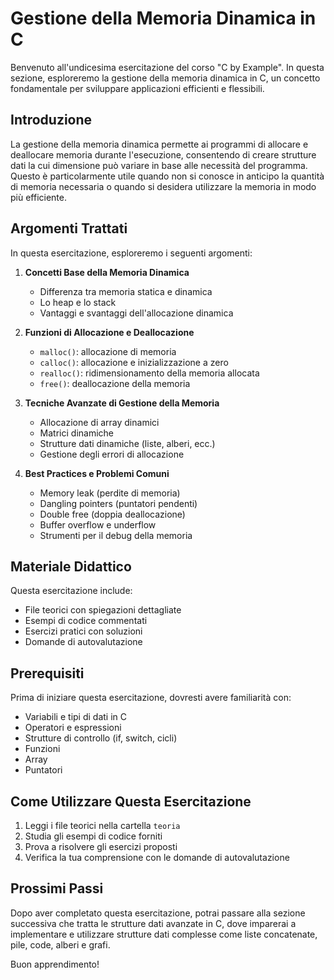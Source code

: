 # Gestione della Memoria Dinamica in C

Benvenuto all'undicesima esercitazione del corso "C by Example". In questa sezione, esploreremo la gestione della memoria dinamica in C, un concetto fondamentale per sviluppare applicazioni efficienti e flessibili.

## Introduzione

La gestione della memoria dinamica permette ai programmi di allocare e deallocare memoria durante l'esecuzione, consentendo di creare strutture dati la cui dimensione può variare in base alle necessità del programma. Questo è particolarmente utile quando non si conosce in anticipo la quantità di memoria necessaria o quando si desidera utilizzare la memoria in modo più efficiente.

## Argomenti Trattati

In questa esercitazione, esploreremo i seguenti argomenti:

1. **Concetti Base della Memoria Dinamica**
   - Differenza tra memoria statica e dinamica
   - Lo heap e lo stack
   - Vantaggi e svantaggi dell'allocazione dinamica

2. **Funzioni di Allocazione e Deallocazione**
   - `malloc()`: allocazione di memoria
   - `calloc()`: allocazione e inizializzazione a zero
   - `realloc()`: ridimensionamento della memoria allocata
   - `free()`: deallocazione della memoria

3. **Tecniche Avanzate di Gestione della Memoria**
   - Allocazione di array dinamici
   - Matrici dinamiche
   - Strutture dati dinamiche (liste, alberi, ecc.)
   - Gestione degli errori di allocazione

4. **Best Practices e Problemi Comuni**
   - Memory leak (perdite di memoria)
   - Dangling pointers (puntatori pendenti)
   - Double free (doppia deallocazione)
   - Buffer overflow e underflow
   - Strumenti per il debug della memoria

## Materiale Didattico

Questa esercitazione include:

- File teorici con spiegazioni dettagliate
- Esempi di codice commentati
- Esercizi pratici con soluzioni
- Domande di autovalutazione

## Prerequisiti

Prima di iniziare questa esercitazione, dovresti avere familiarità con:

- Variabili e tipi di dati in C
- Operatori e espressioni
- Strutture di controllo (if, switch, cicli)
- Funzioni
- Array
- Puntatori

## Come Utilizzare Questa Esercitazione

1. Leggi i file teorici nella cartella `teoria`
2. Studia gli esempi di codice forniti
3. Prova a risolvere gli esercizi proposti
4. Verifica la tua comprensione con le domande di autovalutazione

## Prossimi Passi

Dopo aver completato questa esercitazione, potrai passare alla sezione successiva che tratta le strutture dati avanzate in C, dove imparerai a implementare e utilizzare strutture dati complesse come liste concatenate, pile, code, alberi e grafi.

Buon apprendimento!